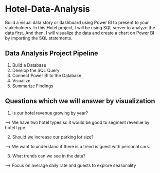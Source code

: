 # Hotel-Data-Analysis
Build a visual data story or dashboard using Power BI to present to your stakeholders. In this Hotel project, I will be using SQL server to analyze the data first. And then, I will visualize the data and create a chart on Power BI by importing the SQL statements.

## Data Analysis Project Pipeline
1) Build a Database
2) Develop the SQL Query
3) Connect Power BI to the Database
4) Visualize
5) Summarize Findings

## Questions which we will answer by visualization 

1) Is our hotel revenue growing by year?

--> We have two hotel types so it would be good to segment revenue by hotel type.

2) Should we increase our parking lot size?

--> We want to understand if there is a trend is guest with personal cars.

3) What trends can we see in the data?

--> Focus on average daily rate and guests to explore seasonality

##
